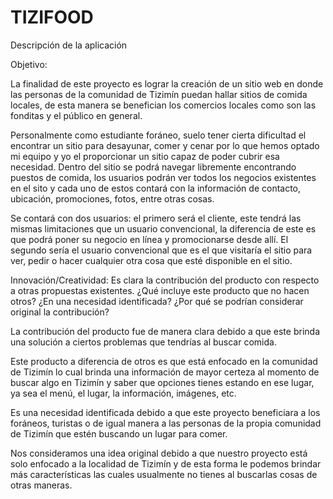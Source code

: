 # TIZIFOOD
Descripción de la aplicación 

Objetivo:

La finalidad de este proyecto es lograr la creación de un sitio web en donde las personas de la comunidad de Tizimín puedan hallar sitios de comida locales, de esta manera se benefician los comercios locales como son las fonditas y el público en general.  

Personalmente como estudiante foráneo, suelo tener cierta dificultad el encontrar un sitio para desayunar, comer y cenar por lo que hemos optado mi equipo y yo el proporcionar un sitio capaz de poder cubrir esa necesidad. Dentro del sitio se podrá navegar libremente encontrando puestos de comida, los usuarios podrán ver todos los negocios existentes en el sito y cada uno de estos contará con la información de contacto, ubicación, promociones, fotos, entre otras cosas.   



Se contará con dos usuarios: el primero será el cliente, este tendrá las mismas limitaciones que un usuario convencional, la diferencia de este es que podrá poner su negocio en línea y promocionarse desde allí. El segundo sería el usuario convencional que es el que visitaría el sitio para ver, pedir o hacer cualquier otra cosa que esté disponible en el sitio. 



Innovación/Creatividad: Es clara la contribución del producto con respecto a otras propuestas existentes. ¿Qué incluye este producto que no hacen otros? ¿En una necesidad identificada? ¿Por qué se podrían considerar original la contribución?

La contribución del producto fue de manera clara debido a que este brinda una solución a ciertos problemas que tendrías al buscar comida.

Este producto a diferencia de otros es que está enfocado en la comunidad de Tizimín lo cual brinda una información de mayor certeza al momento de buscar algo en Tizimín y saber que opciones tienes estando en ese lugar, ya sea el menú, el lugar, la información, imágenes, etc. 

Es una necesidad identificada debido a que este proyecto beneficiara a los foráneos, turistas o de igual manera a las personas de la propia comunidad de Tizimín que estén buscando un lugar para comer.

Nos consideramos una idea original debido a que nuestro proyecto está solo enfocado a la localidad de Tizimín y de esta forma le podemos brindar más características las cuales usualmente no tienes al buscarlas cosas de otras maneras.
